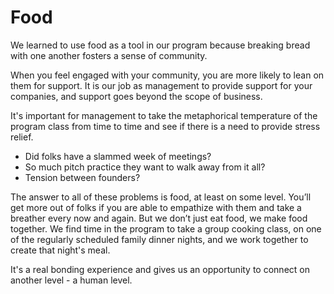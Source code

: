 # Food 
We learned to use food as a tool in our program because breaking bread with one another fosters a sense of community. 

When you feel engaged with your community, you are more likely to lean on them for support. It is our job as management to provide support for your companies, and support goes beyond the scope of business.  

It's important for management to take the metaphorical temperature of the program class from time to time and see if there is a need to provide stress relief. 

- Did folks have a slammed week of meetings?
- So much pitch practice they want to walk away from it all?  
- Tension between founders?  

The answer to all of these problems is food, at least on some level.  You’ll get more out of folks if you are able to empathize with them and take a breather every now and again. But we don’t just eat food, we make food together. We find time in the program to take a group cooking class, on one of the regularly scheduled family dinner nights, and we work together to create that night's meal.  

It's a real bonding experience and gives us an opportunity to connect on another level - a human level.
